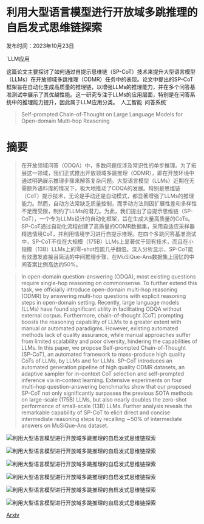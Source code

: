 # 利用大型语言模型进行开放域多跳推理的自启发式思维链探索

发布时间：2023年10月23日

`LLM应用

这篇论文主要探讨了如何通过自提示思维链（SP-CoT）技术来提升大型语言模型（LLMs）在开放领域多跳推理（ODMR）任务中的表现。论文中提出的SP-CoT框架旨在自动化生成高质量的推理链，以增强LLMs的推理能力，并在多个问答基准测试中展示了其优越性能。这一研究专注于LLMs的应用层面，特别是在问答系统中的推理能力提升，因此属于LLM应用分类。` `人工智能` `问答系统`

> Self-prompted Chain-of-Thought on Large Language Models for Open-domain Multi-hop Reasoning

# 摘要

> 在开放领域问答（ODQA）中，多数问题仅涉及常识性的单步推理。为了拓展这一领域，我们正式推出开放领域多跳推理（ODMR），即在开放环境中通过明确展示推理步骤来解答复杂问题。大型语言模型（LLMs）近期在无需额外语料库的情况下，极大地推动了ODQA的发展。特别是思维链（CoT）提示技术，无论是手动还是自动模式，都显著增强了LLMs的推理能力。然而，自动方法常缺乏质量控制，而手动方法则因扩展性差和多样性不足而受限，制约了LLMs的潜力。为此，我们提出了自提示思维链（SP-CoT），一个专为LLMs设计的自动化框架，旨在生成大量高质量的CoTs。SP-CoT通过自动化流程创建了高质量的ODMR数据集，采用自适应采样器精选情境CoT，并利用情境学习进行自提示推理。在四个多跳问答基准测试中，SP-CoT不仅在大规模（175B）LLMs上显著优于现有技术，而且在小规模（13B）LLMs上的零-shot性能几乎翻倍。深入分析显示，SP-CoT能有效激发直接且简洁的中间推理步骤，在MuSiQue-Ans数据集上回忆的中间答案比例高达约50%。

> In open-domain question-answering (ODQA), most existing questions require single-hop reasoning on commonsense. To further extend this task, we officially introduce open-domain multi-hop reasoning (ODMR) by answering multi-hop questions with explicit reasoning steps in open-domain setting. Recently, large language models (LLMs) have found significant utility in facilitating ODQA without external corpus. Furthermore, chain-of-thought (CoT) prompting boosts the reasoning capability of LLMs to a greater extent with manual or automated paradigms. However, existing automated methods lack of quality assurance, while manual approaches suffer from limited scalability and poor diversity, hindering the capabilities of LLMs. In this paper, we propose Self-prompted Chain-of-Thought (SP-CoT), an automated framework to mass-produce high quality CoTs of LLMs, by LLMs and for LLMs. SP-CoT introduces an automated generation pipeline of high quality ODMR datasets, an adaptive sampler for in-context CoT selection and self-prompted inference via in-context learning. Extensive experiments on four multi-hop question-answering benchmarks show that our proposed SP-CoT not only significantly surpasses the previous SOTA methods on large-scale (175B) LLMs, but also nearly doubles the zero-shot performance of small-scale (13B) LLMs. Further analysis reveals the remarkable capability of SP-CoT to elicit direct and concise intermediate reasoning steps by recalling $\sim$50\% of intermediate answers on MuSiQue-Ans dataset.

![利用大型语言模型进行开放域多跳推理的自启发式思维链探索](../../..//opt/data/Projects/HuggingArxiv/paper_images/2310.13552/x1.png)

![利用大型语言模型进行开放域多跳推理的自启发式思维链探索](../../..//opt/data/Projects/HuggingArxiv/paper_images/2310.13552/x2.png)

![利用大型语言模型进行开放域多跳推理的自启发式思维链探索](../../..//opt/data/Projects/HuggingArxiv/paper_images/2310.13552/x3.png)

![利用大型语言模型进行开放域多跳推理的自启发式思维链探索](../../..//opt/data/Projects/HuggingArxiv/paper_images/2310.13552/x4.png)

![利用大型语言模型进行开放域多跳推理的自启发式思维链探索](../../..//opt/data/Projects/HuggingArxiv/paper_images/2310.13552/x5.png)

![利用大型语言模型进行开放域多跳推理的自启发式思维链探索](../../..//opt/data/Projects/HuggingArxiv/paper_images/2310.13552/x6.png)

[Arxiv](https://arxiv.org/abs/2310.13552)